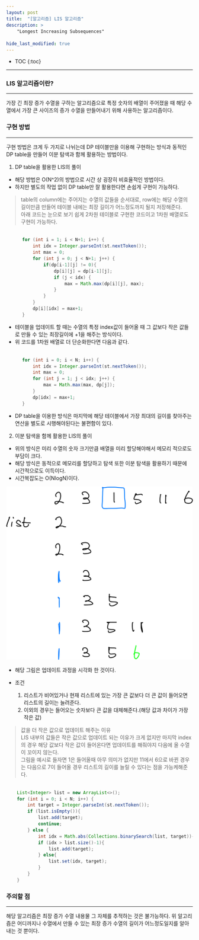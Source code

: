 ```yaml
---
layout: post
title:  "[알고리즘] LIS 알고리즘"
description: >
    "Longest Increasing Subsequences"

hide_last_modified: true
---
```

* TOC
  {:toc}
***
### LIS 알고리즘이란?
***
가장 긴 최장 증가 수열을 구하는 알고리즘으로 특정 숫자의 배열이 주어졌을 때 해당 수열에서 가장 큰 사이즈의 증가 수열을 만들어내기 위해 사용하는 알고리즘이다.

### 구현 방법
***
구현 방법은 크게 두 가지로 나뉘는데 DP 테이블만을 이용해 구현하는 방식과 동적인 DP table을 만들어 이분 탐색과 함께 활용하는 방법이다.

1. DP table을 활용한 LIS의 풀이
- 해당 방법은 O(N^2)의 방법으로 시간 상 굉장히 비효율적인 방법이다.
- 하지만 별도의 작업 없이 DP table만 잘 활용한다면 손쉽게 구현이 가능하다. 

> table의 column에는 주어지는 수열의 값들을 순서대로, row에는 해당 수열의 길이만큼 만들어 테이블 내에는 최장 길이가 어느정도까지 될지 저장해준다.   
> 아래 코드는 눈으로 보기 쉽게 2차원 테이블로 구현한 코드이고 1차원 배열로도 구현이 가능하다. 

```java

      for (int i = 1; i < N+1; i++) {
          int idx = Integer.parseInt(st.nextToken());
          int max = 0;
          for (int j = 0; j < N+1; j++) {
              if(dp[i-1][j] != 0){
                  dp[i][j] = dp[i-1][j];
                  if (j < idx) {
                      max = Math.max(dp[i][j], max);
                  }
              }
          }
          dp[i][idx] = max+1;
      }

```

- 테이블을 업데이트 할 때는 수열의 특정 index값이 들어올 때 그 값보다 작은 값들로 만들 수 있는 최장길이에 +1을 해주는 방식이다. 
- 위 코드를 1차원 배열로 더 단순화한다면 다음과 같다. 

```java

      for (int i = 0; i < N; i++) {
          int idx = Integer.parseInt(st.nextToken());
          int max = 0;
          for (int j = 1; j < idx; j++) {
              max = Math.max(max, dp[j]);
          }
          dp[idx] = max+1;
      }

```

- DP table을 이용한 방식은 마지막에 해당 테이블에서 가장 최대의 길이를 찾아주는 연산을 별도로 시행해야된다는 불편함이 있다.

2. 이분 탐색을 함께 활용한 LIS의 풀이
- 위의 방식은 미리 수열의 숫자 크기만큼 배열을 미리 할당해야해서 메모리 적으로도 부담이 크다.
- 해당 방식은 동적으로 메모리를 할당하고 탐색 또한 이분 탐색을 활용하기 때문에 시간적으로도 이득이다.
- 시간복잡도는 O(NlogN)이다.

![img.png](/assets/img/study/LIS.png)

- 해당 그림은 업데이트 과정을 시각화 한 것이다.   

- 조건
  1. 리스트가 비어있거나 현재 리스트에 있는 가장 큰 값보다 더 큰 값이 들어오면 리스트의 길이는 늘려준다.
  2. 이외의 경우는 들어오는 숫자보다 큰 값을 대체해준다.(해당 값과 차이가 가장 작은 값)   

> 값을 더 작은 값으로 업데이트 해주는 이유   
> LIS 내부의 값들은 작은 값으로 업데이트 되는 이유가 크게 없지만 마지막 index의 경우 해당 값보다 작은 값이 들어온다면 업데이트를 해줘야지 다음에 올 수열이 꼬이지 않는다.   
> 그림을 예시로 들자면 1은 들어올때 아무 의미가 없지만 11에서 6으로 바뀐 경우는 다음으로 7이 들어올 경우 리스트의 길이를 늘릴 수 있다는 점을 가능케해준다.

```java

    List<Integer> list = new ArrayList<>();
    for (int i = 0; i < N; i++) {
        int target = Integer.parseInt(st.nextToken());
        if (list.isEmpty()){
            list.add(target);
            continue;
        } else {
            int idx = Math.abs(Collections.binarySearch(list, target))-1;
            if (idx > list.size()-1){
                list.add(target);
            } else{
                list.set(idx, target);
            }
        }
    }

```

### 주의할 점
***
해당 알고리즘은 최장 증가 수열 내용물 그 자체를 추적하는 것은 불가능하다. 위 알고리즘은 어디까지나 수열에서 만들 수 있는 최장 증가 수열의 길이가 어느정도일지를 알아내는 것 뿐이다. 